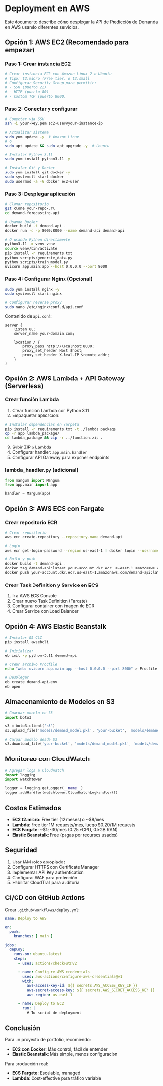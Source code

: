 # Deployment en AWS

Este documento describe cómo desplegar la API de Predicción de Demanda en AWS usando diferentes servicios.

## Opción 1: AWS EC2 (Recomendado para empezar)

### Paso 1: Crear instancia EC2

```bash
# Crear instancia EC2 con Amazon Linux 2 o Ubuntu
# Tipo: t2.micro (Free tier) o t2.small
# Configurar Security Group para permitir:
# - SSH (puerto 22)
# - HTTP (puerto 80)
# - Custom TCP (puerto 8000)
```

### Paso 2: Conectar y configurar

```bash
# Conectar via SSH
ssh -i your-key.pem ec2-user@your-instance-ip

# Actualizar sistema
sudo yum update -y  # Amazon Linux
# o
sudo apt update && sudo apt upgrade -y  # Ubuntu

# Instalar Python 3.11
sudo yum install python3.11 -y

# Instalar Git y Docker
sudo yum install git docker -y
sudo systemctl start docker
sudo usermod -a -G docker ec2-user
```

### Paso 3: Desplegar aplicación

```bash
# Clonar repositorio
git clone your-repo-url
cd demand-forecasting-api

# Usando Docker
docker build -t demand-api .
docker run -d -p 8000:8000 --name demand-api demand-api

# O usando Python directamente
python3.11 -m venv venv
source venv/bin/activate
pip install -r requirements.txt
python scripts/generate_data.py
python scripts/train_model.py
uvicorn app.main:app --host 0.0.0.0 --port 8000
```

### Paso 4: Configurar Nginx (Opcional)

```bash
sudo yum install nginx -y
sudo systemctl start nginx

# Configurar reverse proxy
sudo nano /etc/nginx/conf.d/api.conf
```

Contenido de `api.conf`:
```nginx
server {
    listen 80;
    server_name your-domain.com;

    location / {
        proxy_pass http://localhost:8000;
        proxy_set_header Host $host;
        proxy_set_header X-Real-IP $remote_addr;
    }
}
```

## Opción 2: AWS Lambda + API Gateway (Serverless)

### Crear función Lambda

1. Crear función Lambda con Python 3.11
2. Empaquetar aplicación:

```bash
# Instalar dependencias en carpeta
pip install -r requirements.txt -t ./lambda_package
cp -r app lambda_package/
cd lambda_package && zip -r ../function.zip .
```

3. Subir ZIP a Lambda
4. Configurar handler: `app.main.handler`
5. Configurar API Gateway para exponer endpoints

### lambda_handler.py (adicional)

```python
from mangum import Mangum
from app.main import app

handler = Mangum(app)
```

## Opción 3: AWS ECS con Fargate

### Crear repositorio ECR

```bash
# Crear repositorio
aws ecr create-repository --repository-name demand-api

# Login
aws ecr get-login-password --region us-east-1 | docker login --username AWS --password-stdin your-account.dkr.ecr.us-east-1.amazonaws.com

# Build y push
docker build -t demand-api .
docker tag demand-api:latest your-account.dkr.ecr.us-east-1.amazonaws.com/demand-api:latest
docker push your-account.dkr.ecr.us-east-1.amazonaws.com/demand-api:latest
```

### Crear Task Definition y Service en ECS

1. Ir a AWS ECS Console
2. Crear nuevo Task Definition (Fargate)
3. Configurar container con imagen de ECR
4. Crear Service con Load Balancer

## Opción 4: AWS Elastic Beanstalk

```bash
# Instalar EB CLI
pip install awsebcli

# Inicializar
eb init -p python-3.11 demand-api

# Crear archivo Procfile
echo "web: uvicorn app.main:app --host 0.0.0.0 --port 8000" > Procfile

# Desplegar
eb create demand-api-env
eb open
```

## Almacenamiento de Modelos en S3

```python
# Guardar modelo en S3
import boto3

s3 = boto3.client('s3')
s3.upload_file('models/demand_model.pkl', 'your-bucket', 'models/demand_model.pkl')

# Cargar modelo desde S3
s3.download_file('your-bucket', 'models/demand_model.pkl', 'models/demand_model.pkl')
```

## Monitoreo con CloudWatch

```python
# Agregar logs a CloudWatch
import logging
import watchtower

logger = logging.getLogger(__name__)
logger.addHandler(watchtower.CloudWatchLogHandler())
```

## Costos Estimados

- **EC2 t2.micro**: Free tier (12 meses) o ~$8/mes
- **Lambda**: Free tier 1M requests/mes, luego $0.20/1M requests
- **ECS Fargate**: ~$15-30/mes (0.25 vCPU, 0.5GB RAM)
- **Elastic Beanstalk**: Free (pagas por recursos usados)

## Seguridad

1. Usar IAM roles apropiados
2. Configurar HTTPS con Certificate Manager
3. Implementar API Key authentication
4. Configurar WAF para protección
5. Habilitar CloudTrail para auditoría

## CI/CD con GitHub Actions

Crear `.github/workflows/deploy.yml`:

```yaml
name: Deploy to AWS

on:
  push:
    branches: [ main ]

jobs:
  deploy:
    runs-on: ubuntu-latest
    steps:
      - uses: actions/checkout@v2
      
      - name: Configure AWS credentials
        uses: aws-actions/configure-aws-credentials@v1
        with:
          aws-access-key-id: ${{ secrets.AWS_ACCESS_KEY_ID }}
          aws-secret-access-key: ${{ secrets.AWS_SECRET_ACCESS_KEY }}
          aws-region: us-east-1
      
      - name: Deploy to EC2
        run: |
          # Tu script de deployment
```

## Conclusión

Para un proyecto de portfolio, recomiendo:
- **EC2 con Docker**: Más control, fácil de entender
- **Elastic Beanstalk**: Más simple, menos configuración

Para producción real:
- **ECS Fargate**: Escalable, managed
- **Lambda**: Cost-effective para tráfico variable

